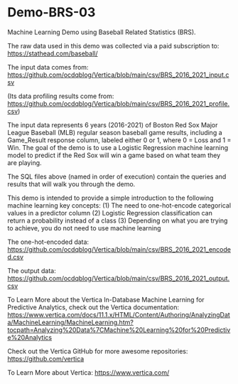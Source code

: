 # Demo-BRS-03

Machine Learning Demo using Baseball Related Statistics (BRS). 

The raw data used in this demo was collected via a paid subscription to: https://stathead.com/baseball/ 

The input data comes from: https://github.com/ocdqblog/Vertica/blob/main/csv/BRS_2016_2021_input.csv

(Its data profiling results come from: https://github.com/ocdqblog/Vertica/blob/main/csv/BRS_2016_2021_profile.csv)

The input data represents 6 years (2016-2021) of Boston Red Sox Major League Baseball (MLB) regular season baseball game results, including a Game_Result response column, labeled either 0 or 1, where 0 = Loss and 1 = Win. The goal of the demo is to use a Logistic Regression machine learning model to predict if the Red Sox will win a game based on what team they are playing.

The SQL files above (named in order of execution) contain the queries and results that will walk you through the demo.

This demo is intended to provide a simple introduction to the following machine learning key concepts:
(1) The need to one-hot-encode categorical values in a predictor column 
(2) Logistic Regression classification can return a probability instead of a class
(3) Depending on what you are trying to achieve, you do not need to use machine learning 

The one-hot-encoded data: https://github.com/ocdqblog/Vertica/blob/main/csv/BRS_2016_2021_encoded.csv  

The output data: https://github.com/ocdqblog/Vertica/blob/main/csv/BRS_2016_2021_output.csv

To Learn More about the Vertica In-Database Machine Learning for Predictive Analytics, check out the Vertica documentation: https://www.vertica.com/docs/11.1.x/HTML/Content/Authoring/AnalyzingData/MachineLearning/MachineLearning.htm?tocpath=Analyzing%20Data%7CMachine%20Learning%20for%20Predictive%20Analytics 

Check out the Vertica GitHub for more awesome repositories: https://github.com/vertica

To Learn More about Vertica: https://www.vertica.com/ 
